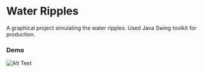 # Water Ripples

A graphical project simulating the water ripples. Used Java Swing toolkit for production.

### Demo
![Alt Text](resources/demo.gif)
